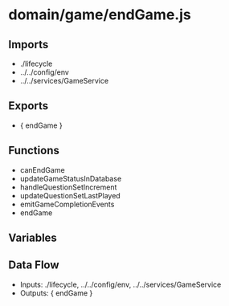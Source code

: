 # domain/game/endGame.js

## Imports
- ./lifecycle
- ../../config/env
- ../../services/GameService

## Exports
- {
  endGame
}

## Functions
- canEndGame
- updateGameStatusInDatabase
- handleQuestionSetIncrement
- updateQuestionSetLastPlayed
- emitGameCompletionEvents
- endGame

## Variables

## Data Flow
- Inputs: ./lifecycle, ../../config/env, ../../services/GameService
- Outputs: {
  endGame
}